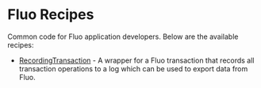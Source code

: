 # Fluo Recipes

Common code for Fluo application developers.  Below are the available recipes:

* [RecordingTransaction][recording-tx] - A wrapper for a Fluo transaction that records all transaction
operations to a log which can be used to export data from Fluo.

[recording-tx]: docs/recording-tx.md
